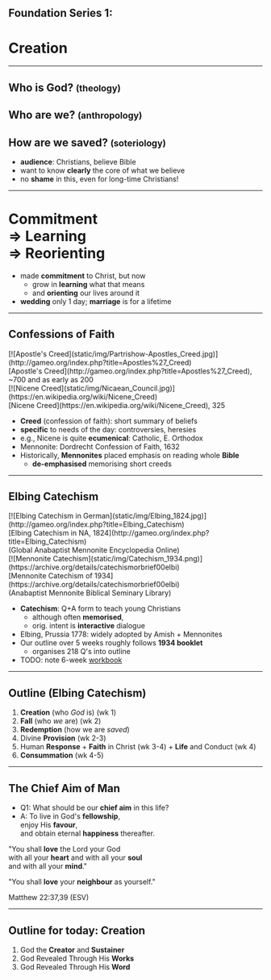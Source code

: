 <!-- .slide: data-background-image="https://sermons.seanho.com/img/bg/unsplash-IEHPDNk2-8w-matterhorn.jpg" -->
## Foundation Series 1:
# Creation

---
<!-- .slide: data-background="white" -->
## Who is **God**? <small>(theology)</small>
## Who are **we**? <small>(anthropology)</small>
## How are we **saved**? <small>(soteriology)</small>

>>>
+ **audience**: Christians, believe Bible
+ want to know **clearly** the core of what we believe
+ no **shame** in this, even for long-time Christians!

---
<!-- .slide: data-background-image="https://sermons.seanho.com/img/bg/unsplash-llWjwo200fo-wedding_hands.jpg" -->
# Commitment <br/> &rArr; Learning <br/> &rArr; Reorienting

>>>
+ made **commitment** to Christ, but now
  + grow in **learning** what that means
  + and **orienting** our lives around it
+ **wedding** only 1 day; **marriage** is for a lifetime

---
## Confessions of Faith
<div class="imgbox"><div>
[![Apostle's Creed](static/img/Partrishow-Apostles_Creed.jpg)](http://gameo.org/index.php?title=Apostles%27_Creed)
<!-- .element: style="max-height: 60%" -->
<div class="caption">
[Apostle's Creed](http://gameo.org/index.php?title=Apostles%27_Creed), ~700 and as early as 200
</div>
</div><div>
[![Nicene Creed](static/img/Nicaean_Council.jpg)](https://en.wikipedia.org/wiki/Nicene_Creed)
<!-- .element: style="max-height: 60%" -->
<div class="caption">
[Nicene Creed](https://en.wikipedia.org/wiki/Nicene_Creed), 325
</div>
</div></div>

>>>
+ **Creed** (confession of faith): short summary of beliefs
+ **specific** to needs of the day: controversies, heresies
+ e.g., Nicene is quite **ecumenical**: Catholic, E. Orthodox
+ Mennonite: Dordrecht Confession of Faith, 1632
+ Historically, **Mennonites** placed emphasis on reading whole **Bible**
  + **de-emphasised** memorising short creeds

---
## Elbing Catechism
<div class="imgbox"><div>
[![Elbing Catechism in German](static/img/Elbing_1824.jpg)](http://gameo.org/index.php?title=Elbing_Catechism)
<div class="caption">
[Elbing Catechism in NA, 1824](http://gameo.org/index.php?title=Elbing_Catechism) <br/>
(Global Anabaptist Mennonite Encyclopedia Online)
</div>
</div><div>
[![Mennonite Catechism](static/img/Catechism_1934.png)](https://archive.org/details/catechismorbrief00elbi)
<!-- .element: style="max-height: 60%" -->
<div class="caption">
[Mennonite Catechism of 1934](https://archive.org/details/catechismorbrief00elbi) <br/>
(Anabaptist Mennonite Biblical Seminary Library)
</div>
</div></div>

>>>
+ **Catechism**: Q+A form to teach young Christians
  + although often **memorised**,
  + orig. intent is **interactive** dialogue
+ Elbing, Prussia 1778: widely adopted by Amish + Mennonites
+ Our outline over 5 weeks roughly follows **1934 booklet**
  + organises 218 Q's into outline
+ TODO: note 6-week [workbook](https://archive.org/details/catechismworkboo00unse)

---
<!-- .slide: data-background-image="https://sermons.seanho.com/img/bg/unsplash-c333d6YEhi0-bible.jpg" -->
## Outline (Elbing Catechism)
1. **Creation** (who *God* is) <span class="ref">(wk 1)</span>
1. **Fall** (who *we* are) <span class="ref">(wk 2)</span>
1. **Redemption** (how we are *saved*)
  1. Divine **Provision** <span class="ref">(wk 2-3)</span>
  1. Human **Response**
    + **Faith** in Christ <span class="ref">(wk 3-4)</span>
    + **Life** and Conduct <span class="ref">(wk 4)</span>
  1. **Consummation** <span class="ref">(wk 4-5)</span>

---
<!-- .slide: data-background-image="https://sermons.seanho.com/img/bg/unsplash-pZVi92S-ZMs-hands_raised.jpg" -->
## The Chief Aim of Man
+ Q1: What should be our **chief aim** in this life?
+ A: To live in God's **fellowship**, <br/>
  enjoy His **favour**, <br/>
  and obtain eternal **happiness** thereafter.

"You shall **love** the Lord your God <br/>
with all your **heart** and with all your **soul** <br/>
and with all your **mind**."

"You shall **love** your **neighbour** as yourself."

<div class="ref">
Matthew 22:37,39 (ESV)
</div>

---
<!-- .slide: data-background-image="https://sermons.seanho.com/img/bg/unsplash-IEHPDNk2-8w-matterhorn.jpg" -->
## Outline for today: Creation
1. God the **Creator** and **Sustainer**
1. God Revealed Through His **Works**
1. God Revealed Through His **Word**

<!-- .slide: data-background-image="https://sermons.seanho.com/img/bg/unsplash-IEHPDNk2-8w-matterhorn.jpg" class="empty" -->

